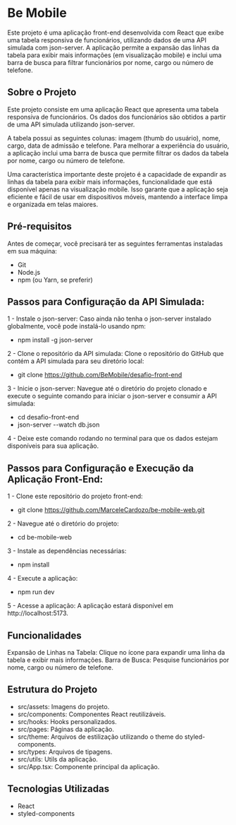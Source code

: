 # Be Mobile
Este projeto é uma aplicação front-end desenvolvida com React que exibe uma tabela responsiva de funcionários, utilizando dados de uma API simulada com json-server. A aplicação permite a expansão das linhas da tabela para exibir mais informações (em visualização mobile) e inclui uma barra de busca para filtrar funcionários por nome, cargo ou número de telefone. 

## Sobre o Projeto
Este projeto consiste em uma aplicação React que apresenta uma tabela responsiva de funcionários. Os dados dos funcionários são obtidos a partir de uma API simulada utilizando json-server.

A tabela possui as seguintes colunas: imagem (thumb do usuário), nome, cargo, data de admissão e telefone. Para melhorar a experiência do usuário, a aplicação inclui uma barra de busca que permite filtrar os dados da tabela por nome, cargo ou número de telefone.

Uma característica importante deste projeto é a capacidade de expandir as linhas da tabela para exibir mais informações, funcionalidade que está disponível apenas na visualização mobile. Isso garante que a aplicação seja eficiente e fácil de usar em dispositivos móveis, mantendo a interface limpa e organizada em telas maiores.

## Pré-requisitos
Antes de começar, você precisará ter as seguintes ferramentas instaladas em sua máquina:
- Git
- Node.js
- npm (ou Yarn, se preferir)

## Passos para Configuração da API Simulada:
1 - Instale o json-server:
Caso ainda não tenha o json-server instalado globalmente, você pode instalá-lo usando npm:
- npm install -g json-server

2 - Clone o repositório da API simulada:
Clone o repositório do GitHub que contém a API simulada para seu diretório local:
- git clone https://github.com/BeMobile/desafio-front-end

3 - Inicie o json-server:
Navegue até o diretório do projeto clonado e execute o seguinte comando para iniciar o json-server e consumir a API simulada:
- cd desafio-front-end
- json-server --watch db.json

4 - Deixe este comando rodando no terminal para que os dados estejam disponíveis para sua aplicação.


## Passos para Configuração e Execução da Aplicação Front-End:
1 - Clone este repositório do projeto front-end:
- git clone https://github.com/MarceleCardozo/be-mobile-web.git

2 - Navegue até o diretório do projeto:
- cd be-mobile-web

3 - Instale as dependências necessárias:
- npm install

4 - Execute a aplicação:
- npm run dev

5 - Acesse a aplicação:
A aplicação estará disponível em http://localhost:5173.

## Funcionalidades
Expansão de Linhas na Tabela: Clique no ícone para expandir uma linha da tabela e exibir mais informações.
Barra de Busca: Pesquise funcionários por nome, cargo ou número de telefone.

## Estrutura do Projeto
- src/assets: Imagens do projeto.
- src/components: Componentes React reutilizáveis.
- src/hooks: Hooks personalizados.
- src/pages: Páginas da aplicação.
- src/theme: Arquivos de estilização utilizando o theme do styled-components.
- src/types: Arquivos de tipagens.
- src/utils: Utils da aplicação.
- src/App.tsx: Componente principal da aplicação.
  
## Tecnologias Utilizadas
- React
- styled-components

